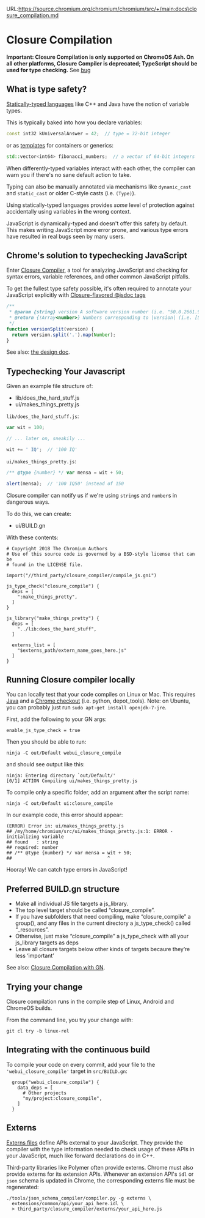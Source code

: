 URL:https://source.chromium.org/chromium/chromium/src/+/main:docs\closure_compilation.md
# Closure Compilation

**Important: Closure Compilation is only supported on ChromeOS Ash. On all
other platforms, Closure Compiler is deprecated; TypeScript should be used
for type checking.** See [bug](https://www.crbug.com/1316438)

## What is type safety?

[Statically-typed languages](https://en.wikipedia.org/wiki/Type_system#Static_type_checking)
like C++ and Java have the notion of variable types.

This is typically baked into how you declare variables:

```c++
const int32 kUniversalAnswer = 42;  // type = 32-bit integer
```

or as [templates](https://en.wikipedia.org/wiki/Template_metaprogramming) for
containers or generics:

```c++
std::vector<int64> fibonacci_numbers;  // a vector of 64-bit integers
```

When differently-typed variables interact with each other, the compiler can warn
you if there's no sane default action to take.

Typing can also be manually annotated via mechanisms like `dynamic_cast` and
`static_cast` or older C-style casts (i.e. `(Type)`).

Using statically-typed languages provides _some_ level of protection against
accidentally using variables in the wrong context.

JavaScript is dynamically-typed and doesn't offer this safety by default. This
makes writing JavaScript more error prone, and various type errors have resulted
in real bugs seen by many users.

## Chrome's solution to typechecking JavaScript

Enter [Closure Compiler](https://developers.google.com/closure/compiler/), a
tool for analyzing JavaScript and checking for syntax errors, variable
references, and other common JavaScript pitfalls.

To get the fullest type safety possible, it's often required to annotate your
JavaScript explicitly with [Closure-flavored @jsdoc
tags](https://developers.google.com/closure/compiler/docs/js-for-compiler)

```js
/**
 * @param {string} version A software version number (i.e. "50.0.2661.94").
 * @return {!Array<number>} Numbers corresponding to |version| (i.e. [50, 0, 2661, 94]).
 */
function versionSplit(version) {
  return version.split('.').map(Number);
}
```

See also:
[the design doc](https://docs.google.com/a/chromium.org/document/d/1Ee9ggmp6U-lM-w9WmxN5cSLkK9B5YAq14939Woo-JY0/edit).

## Typechecking Your Javascript

Given an example file structure of:

  + lib/does_the_hard_stuff.js
  + ui/makes_things_pretty.js

`lib/does_the_hard_stuff.js`:

```javascript
var wit = 100;

// ... later on, sneakily ...

wit += ' IQ';  // '100 IQ'
```

`ui/makes_things_pretty.js`:

```javascript
/** @type {number} */ var mensa = wit + 50;

alert(mensa);  // '100 IQ50' instead of 150
```

Closure compiler can notify us if we're using `string`s and `number`s in
dangerous ways.

To do this, we can create:

  + ui/BUILD.gn

With these contents:

```
# Copyright 2018 The Chromium Authors
# Use of this source code is governed by a BSD-style license that can be
# found in the LICENSE file.

import("//third_party/closure_compiler/compile_js.gni")

js_type_check("closure_compile") {
  deps = [
    ":make_things_pretty",
  ]
}

js_library("make_things_pretty") {
  deps = [
    "../lib:does_the_hard_stuff",
  ]

  externs_list = [
    "$externs_path/extern_name_goes_here.js"
  ]
}
```

## Running Closure compiler locally

You can locally test that your code compiles on Linux or Mac.  This requires
[Java](http://www.oracle.com/technetwork/java/javase/downloads/index.html) and a
[Chrome checkout](https://www.chromium.org/developers/how-tos/get-the-code) (i.e.
python, depot_tools). Note: on Ubuntu, you can probably just run `sudo apt-get
install openjdk-7-jre`.

First, add the following to your GN args:
```
enable_js_type_check = true
```
Then you should be able to run:

```shell
ninja -C out/Default webui_closure_compile
```

and should see output like this:

```shell
ninja: Entering directory `out/Default/'
[0/1] ACTION Compiling ui/makes_things_pretty.js
```

To compile only a specific folder, add an argument after the script name:

```shell
ninja -C out/Default ui:closure_compile
```

In our example code, this error should appear:

```
(ERROR) Error in: ui/makes_things_pretty.js
## /my/home/chromium/src/ui/makes_things_pretty.js:1: ERROR - initializing variable
## found   : string
## required: number
## /** @type {number} */ var mensa = wit + 50;
##                                   ^
```

Hooray! We can catch type errors in JavaScript!

## Preferred BUILD.gn structure
* Make all individual JS file targets a js\_library.
* The top level target should be called “closure\_compile”.
* If you have subfolders that need compiling, make “closure\_compile” a group(),
  and any files in the current directory a js\_type\_check() called “<directory>\_resources”.
* Otherwise, just make “closure\_compile” a js\_type\_check with all your js\_library targets as deps
* Leave all closure targets below other kinds of targets becaure they’re less ‘important’

See also:
[Closure Compilation with GN](https://docs.google.com/a/chromium.org/document/d/1Ee9ggmp6U-lM-w9WmxN5cSLkK9B5YAq14939Woo-JY0/edit).

## Trying your change

Closure compilation runs in the compile step of Linux, Android and ChromeOS builds.

From the command line, you try your change with:

```shell
git cl try -b linux-rel
```

## Integrating with the continuous build

To compile your code on every commit, add your file to the
`'webui_closure_compile'` target in `src/BUILD.gn`:

```
  group("webui_closure_compile") {
    data_deps = [
      # Other projects
      "my/project:closure_compile",
    ]
  }
```

## Externs

[Externs files](https://github.com/google/closure-compiler/wiki/FAQ#how-do-i-write-an-externs-file)
define APIs external to your JavaScript. They provide the compiler with the type
information needed to check usage of these APIs in your JavaScript, much like
forward declarations do in C++.

Third-party libraries like Polymer often provide externs. Chrome must also
provide externs for its extension APIs. Whenever an extension API's `idl` or
`json` schema is updated in Chrome, the corresponding externs file must be
regenerated:

```shell
./tools/json_schema_compiler/compiler.py -g externs \
  extensions/common/api/your_api_here.idl \
  > third_party/closure_compiler/externs/your_api_here.js
```
